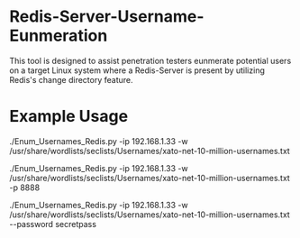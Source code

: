 # Redis-Server-Username-Eunmeration
This tool is designed to assist penetration testers eunmerate potential users on a target Linux system where a Redis-Server is present by utilizing Redis's change directory feature. 

# Example Usage
./Enum_Usernames_Redis.py -ip 192.168.1.33 -w /usr/share/wordlists/seclists/Usernames/xato-net-10-million-usernames.txt 

./Enum_Usernames_Redis.py -ip 192.168.1.33 -w /usr/share/wordlists/seclists/Usernames/xato-net-10-million-usernames.txt -p 8888

./Enum_Usernames_Redis.py -ip 192.168.1.33 -w /usr/share/wordlists/seclists/Usernames/xato-net-10-million-usernames.txt --password secretpass


